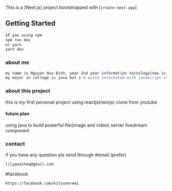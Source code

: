 This is a [Next.js] project bootstrapped with [`create-next-app`]

## Getting Started
```bash
if you using npm
npm run dev
or yarn
yarn dev
```



### about me
```bash
my name is Nguyen Huu Binh, year 2nd year information tecnology(now is software development) student
my major in college is java but i'm quite interested with javascript so i learn reactjs and nodejs

```

### about this project
this is my first personal project using reactjs(nextjs) clone from youtube

#### future plan
using java to build powerful file(image and video) server
livestream component


### contact
if you have any question pls send through
#email (prefer)
```bash
lilypeachew@gmail.com
```
#facebook
```bash
https://facebook.com/kitsuneremi

```